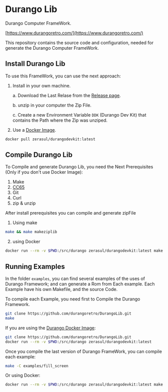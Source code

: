 # Durango Lib

Durango Computer FrameWork.

[https://www.durangoretro.com/](https://www.durangoretro.com/)

This repository contains the source code and configuration, needed for generate the Durango Computer FrameWork.

## Install Durango Lib

To use this FrameWork, you can use the next approach:

1. Install in your own machine.

    a. Download the Last Relase from the [Release page](https://github.com/durangoretro/DurangoLib/releases).
    
    b. unzip in your computer the Zip File.
    
    c. Create a new Environment Variable ```DDK``` (Durango Dev Kit) that contains the Path where the Zip was unziped.
    
2. Use a [Docker Image](https://hub.docker.com/r/zerasul/durangodevkit/tags).

```bash
docker pull zerasul/durangodevkit:latest
```

## Compile Durango Lib

To Compile and generate Durango Lib, you need the Next Prerequisites (Only if you don't use Docker Image):

1. Make
2. [CC65](https://cc65.github.io/)
3. Git
4. Curl
5. zip & unzip

After install prerequisites you can compile and generate zipFile

1. Using make

```bash
make && make makeziplib
```

2. using Docker

```bash
docker run --rm -v $PWD:/src/durango zerasul/durangodevkit:latest make && make makeziplib
```
## Running Examples

In the folder ```examples```, you can find several examples of the uses of Durango Framework; and can generate a Rom from Each example. Each Example have his own Makefile, and the source Code.

To compile each Example, you need first to Compile the Durango Framework.


```bash
git clone https://github.com/durangoretro/DurangoLib.git
make
```

If you are using the [Durango Docker Image](https://hub.docker.com/r/zerasul/durangodevkit):


```bash
git clone https://github.com/durangoretro/DurangoLib.git
docker run --rm -v $PWD:/src/durango zerasul/durangodevkit:latest
```

Once you compile the last version of Durango FrameWork, you can compile each example:

```bash
make -C examples/fill_screen
```

Or using Docker:

```bash
docker run --rm -v $PWD:/src/durango zerasul/durangodevkit:latest make -C examples/fill_scren
```